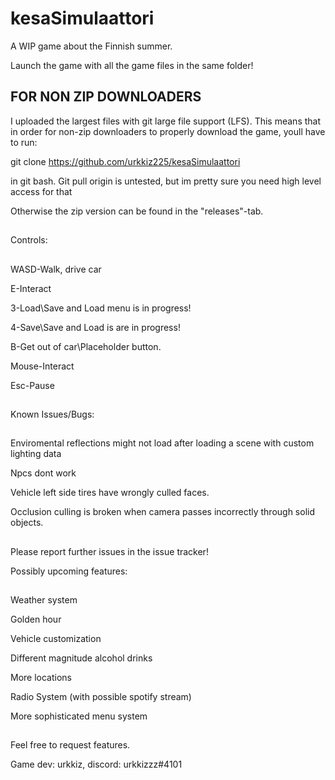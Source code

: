 # kesaSimulaattori
A WIP game about the Finnish summer.

Launch the game with all the game files in the same folder!

## FOR NON ZIP DOWNLOADERS

I uploaded the largest files with git large file support (LFS). This means that in order for non-zip downloaders to properly download the game, youll have to run: 

git clone https://github.com/urkkiz225/kesaSimulaattori

in git bash. Git pull origin is untested, but im pretty sure you need high level access for that

Otherwise the zip version can be found in the "releases"-tab.

##

Controls:

##

WASD-Walk, drive car

E-Interact

3-Load\Save and Load menu is in progress!

4-Save\Save and Load is are in progress!

B-Get out of car\Placeholder button.

Mouse-Interact

Esc-Pause

##

Known Issues/Bugs:

##

Enviromental reflections might not load after loading a scene with custom lighting data

Npcs dont work

Vehicle left side tires have wrongly culled faces.

Occlusion culling is broken when camera passes incorrectly through solid objects.

##

Please report further issues in the issue tracker!


Possibly upcoming features:

##

Weather system

Golden hour

Vehicle customization

Different magnitude alcohol drinks

More locations

Radio System (with possible spotify stream)

More sophisticated menu system

##

Feel free to request features. 


Game dev: urkkiz, discord: urkkizzz#4101
